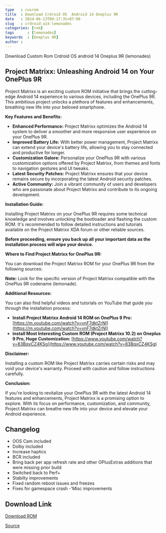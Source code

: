 ```yaml
---
type   : cusrom
title  : Download Crdroid OS  Android 14 Oneplus 9R
date   : 2024-06-13T09:17:35+07:00
slug   : crdroid-a14-lemonades
categories: [rom]
tags      : [lemonades]
keywords  : [Oneplus 9R]
author :
---
```


Download Custom Rom Crdroid OS android 14 Oneplus 9R (lemonades)

## Project Matrixx: Unleashing Android 14 on Your OnePlus 9R

Project Matrixx is an exciting custom ROM initiative that brings the cutting-edge Android 14 experience to various devices, including the OnePlus 9R. This ambitious project unlocks a plethora of features and enhancements, breathing new life into your beloved smartphone.

**Key Features and Benefits:**

* **Enhanced Performance:** Project Matrixx optimizes the Android 14 system to deliver a smoother and more responsive user experience on your OnePlus 9R.
* **Improved Battery Life:** With better power management, Project Matrixx can extend your device's battery life, allowing you to stay connected and productive for longer.
* **Customization Galore:** Personalize your OnePlus 9R with various customization options offered by Project Matrixx, from themes and fonts to navigation gestures and UI tweaks.
* **Latest Security Patches:** Project Matrixx ensures that your device remains secure by incorporating the latest Android security patches.
* **Active Community:** Join a vibrant community of users and developers who are passionate about Project Matrixx and contribute to its ongoing development.

**Installation Guide:**

Installing Project Matrixx on your OnePlus 9R requires some technical knowledge and involves unlocking the bootloader and flashing the custom ROM. It's recommended to follow detailed instructions and tutorials available on the Project Matrixx XDA forum or other reliable sources.

**Before proceeding, ensure you back up all your important data as the installation process will wipe your device.**

**Where to Find Project Matrixx for OnePlus 9R:**

You can download the Project Matrixx ROM for your OnePlus 9R from the following sources:

**Note:** Look for the specific version of Project Matrixx compatible with the OnePlus 9R codename (lemonade).

**Additional Resources:**

You can also find helpful videos and tutorials on YouTube that guide you through the installation process:

* **Install Project Matrixx Android 14 ROM on OnePlus 9 Pro:** [https://m.youtube.com/watch?v=vnF7dktZrNI](https://m.youtube.com/watch?v=vnF7dktZrNI) 
* **install Most Interesting Custom ROM (Project Matrixx 10.2) on Oneplus 9 Pro, Huge Customization:** [https://www.youtube.com/watch?v=83BqxCZ4KSg](https://www.youtube.com/watch?v=83BqxCZ4KSg)

**Disclaimer:**

Installing a custom ROM like Project Matrixx carries certain risks and may void your device's warranty. Proceed with caution and follow instructions carefully.

**Conclusion:**

If you're looking to revitalize your OnePlus 9R with the latest Android 14 features and enhancements, Project Matrixx is a promising option to explore. With its focus on performance, customization, and community, Project Matrixx can breathe new life into your device and elevate your Android experience.


## Changelog
- OOS Cam included
- Dolby included
- Increase haptics
- BCR included
- Bring back per app refresh rate and other OPlusExtras additions that were missing prior build
- Switched back to Perf+
- Stabilty improvements
- Fixed random reboot issues and freezes
- Fixes for gamespace crash
-'Misc improvements

## Download Link
[Download ROM](https://sourceforge.net/projects/projectmatrixx/files/Android-14/lemonades/)

[Source](https://www.projectmatrixx.org/downloads/lemonades)

